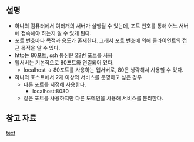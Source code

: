 ## 설명

- 하나의 컴퓨터에서 여러개의 서버가 실행될 수 있는데, 포트 번호를 통해 어느 서버에 접속해야 하는지 알 수 있게 된다.
- 포트 번호마다 목적과 용도가 존재한다. 그래서 포트 번호에 의해 클라이언트의 접근 목적을 알 수 있다.
- http는 80포트, ssh 통신은 22번 포트를 사용
- 웹서버는 기본적으로 80포트와 연결되어 있다.
  - localhost -> 80포트를 사용하는 웹서버로, 80은 생략해서 사용할 수 있다.
- 하나의 호스트에서 2개 이상의 서비스를 운영하고 싶은 경우
  - 다른 포트를 지정해 사용한다.
    - localhost:8080
  - 같은 포트를 사용하지만 다른 도메인을 사용해 서비스를 분리한다.

## 참고 자료

[text](https://hyeon-dev.tistory.com/entry/Port-%ED%8F%AC%ED%8A%B8-80-8080)
